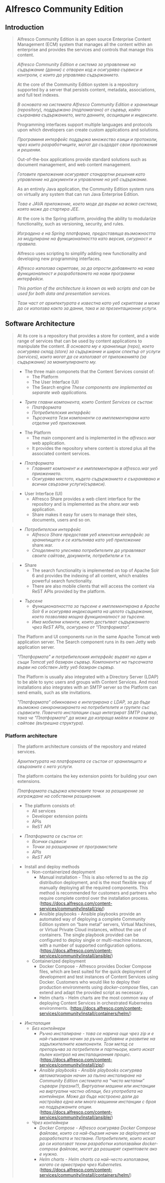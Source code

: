 # Alfresco Community Edition


## Introduction

> Alfresco Community Edition is an open source Enterprise Content Management (ECM) system that manages all the content within an enterprise and provides the services and controls that manage this content.

> *Alfresco Community Edition е система за управление на съдържание (данни) с отворен код и осигурява сървиси и контроли, с които да управлява съдържанието.*

> At the core of the Community Edition system is a repository supported by a server that persists content, metadata, associations, and full text indexes.

> *В основата на системата Alfresco Community Edition е хранилище (repository), поддържано (подпомагано) от сървър, който съхранвяа съдържанието, мета данните, асоциации и индексите.*

> Programming interfaces support multiple languages and protocols upon which developers can create custom applications and solutions.

> *Програминя интерфейс поддържа множество езици и протоколи, чрез които разработчиците, могат да създадат свои проложения и решеняи.*

> Out-of-the-box applications provide standard solutions such as document management, and web content management.

> *Готовите приложения осигуряват стандартни решения като управление на документи и управление на уеб съдържание.*

> As an entirely Java application, the Community Edition system runs on virtually any system that can run Java Enterprise Edition.

> *Това е JAVA приложение, което моде да върви на всяка система, която може да стартира JEE.*

> At the core is the Spring platform, providing the ability to modularize functionality, such as versioning, security, and rules. 

> *Изградено е на Spring платформа, предоставяща възможността за модулиране на функционалността като версия, сигурност и правила.*

> Alfresco uses scripting to simplify adding new functionality and developing new programming interfaces. 

> *Alfresco използва скриптове, за да опрости добавянето на нова функционалност и разработването на нови програмни интерфейси.*

> *This portion of the architecture is known as web scripts and can be used for both data and presentation services.*

> *Тази част от архитектурата е известна като уеб скриптове и може да се използва както за данни, така и за презентационни услуги.*


## Software Architecture

> At its core is a repository that provides a store for content, and a wide range of services that can be used by content applications to manipulate the content.
> *В основата му е хранилище (repo), което осигурява склад (store) за съдържание и широк спектър от услуги (services), които могат да се използват от приложенията (за съдържание) за манипулирането му.*

> * The three main componets that the Content Services consist of:
>   * The Platform
>   * The User Interface (UI)
>   * The Search engine
> *These components are implemented as separate web applications.*

> * *Трите главни компонента, които Content Services се състои:*
>   * *Платформата*
>   * *Потребителския интерфейс*
>   * *Търсачката*
> *Тези компоненти са имплементирани като отделни уеб приложения.*

> * The Platform
>   * The main component and is implemented in the *alfresco.war* web application. 
>   * It provides the repository where content is stored plus all the associated content services. 

> * *Платформата*
>   * *Главният компонент и е имплементиран в alfresco.war уеб приожението.*
>   * *Осигурява мястото, където съдържанието е съхранявано и всички свързани услуги(сървиси).*

> * User Interface (UI)
>   * Alfresco Share provides a web client interface for the repository and is implemented as the *share.war* web application.
>   * Share makes it easy for users to manage their sites, documents, users and so on. 
  
> * *Потребителски интерфейс*
>   * *Alfresco Share предоставя уеб клиентски интерфейс за хранилището и се изпълнява като уеб приложение* share.war.
>   * *Споделянето улеснява потребителите да управляват своите сайтове, документи, потребители и т.н.*

> * Share
>   * The search functionality is implemented on top of Apache Solr 6 and provides the indexing of all content, which enables powerful search functionality.
>   * There are also mobile clients that will access the content via ReST APIs provided by the platform.

> * *Търсене*
>   * *Функционалността за търсене е имплементирана в Apache Solr 6 и осигурява индексацията на цялото съдържание, което позволява мощна функционалност за търсене.*
>   * *Има мобилни клиенти, които достъпват съдържанието чрез ReST APIs, осигурено от "Платформата".*

> The Platform and UI components run in the same Apache Tomcat web application server. 
> The Search component runs in its own Jetty web application server. 

> *"Платформата" и потребителския интерфейс вървят на един и същи Tomcat уеб базиран сървър.*
> *Компонентът на търсачката върви на собствен Jetty уеб базиран сървър.*

> The Platform is usually also integrated with a Directory Server (LDAP) to be able to sync users and groups with Content Services. 
> And most installations also integrates with an SMTP server so the Platform can send emails, such as site invitations.

> *"Платформата" обикновено е интегрирана с LDAP, за да бъде възможно синхронизирането на потребителите и групите със сървисите.*
> *Повечето инсталации също интегрират SMTP сървър, така че "Платформата" да може да изпраща мейли и покани за сайтове (вътрешна структура).*


### Platform architecture

> The platform architecture consists of the repository and related services. 

> *Архитектурата на платформата се състои от хранилището и свързаните с него услуги.* 

> The platform contains the key extension points for building your own extensions.

> *Платформата съдържа ключовите точки за разширение за изграждане на собствени разширения.*

> * The platform consists of:
>   * All services
>   * Developer extension points
>   * APIs 
>   * ReST API

> * *Платформата се състои от:*
>   * *Всички сървиси*
>   * *Точки за разширение от програмистите*
>   * *APIs*
>   * *ReST API*

> * Install and deploy methods
>   * Non-containerized deployment
>       * Manual installation - This is also referred to as the zip distribution deployment, and is the most flexible way of manually deploying all the required components. This method is recommended for customers and partners who require complete control over the installation process. (https://docs.alfresco.com/content-services/community/install/zip/)
>       * Ansible playbooks - Ansible playbooks provide an automated way of deploying a complete Community Edition system on “bare metal” servers, Virtual Machines, or Virtual Private Cloud instances, without the use of containers. The single playbook provided can be configured to deploy single or multi-machine instances, with a number of supported configuration options. (https://docs.alfresco.com/content-services/community/install/ansible/)
>   * Containerized deployment
>       * Docker Compose - Alfresco provides Docker Compose files, which are best suited for the quick deployment of development and test instances of Content Services using Docker. Customers who would like to deploy their production environments using *docker-compose* files, can extend and adapt the provided script as necessary.
>       * Helm charts - Helm charts are the most common way of deploying Content Services in orchestrated Kubernetes environments. (https://docs.alfresco.com/content-services/community/install/containers/helm/)

> * *Инсталация*
>   * *Без контейнери*
>       * *Ръчно инсталиране - това се нарича още чрез zip и е най-гъвкавия начин за ръчно добавяне и развитие на задължителните компоненти. Този метод се препоръчва за потребители и партньори, които искат пълен контрол на инсталационния процес.* (https://docs.alfresco.com/content-services/community/install/zip/)
>       * *Ansible playbooks - Ansible playbooks осигурява автоматизиран начин за пълно инсталиране на Community Edition системата на “чисто метални” сървари (празни?), Виртуални машини или инстанции на виртуални частно облаци, без употребата на контейнери. Може да бъде настроено дали да настройва една или много машинни инстанции с броя на поддържаните опции.* (https://docs.alfresco.com/content-services/community/install/ansible/)
>   * *Чрез контейнери*
>       * *Docker Compose - Alfresco осигурява Docker Compose файлове, които са най-бързия начин за deployment на разработката и тестване. Потребителите, които искат да си използват техни разработки използвайки docker-compose файлове, могат да разширят скриптовете ако е нужно.*
>       * *Helm charts - Helm charts са най-често използвани, когато се оркестрира чрез Kubernetes.* (https://docs.alfresco.com/content-services/community/install/containers/helm/)

